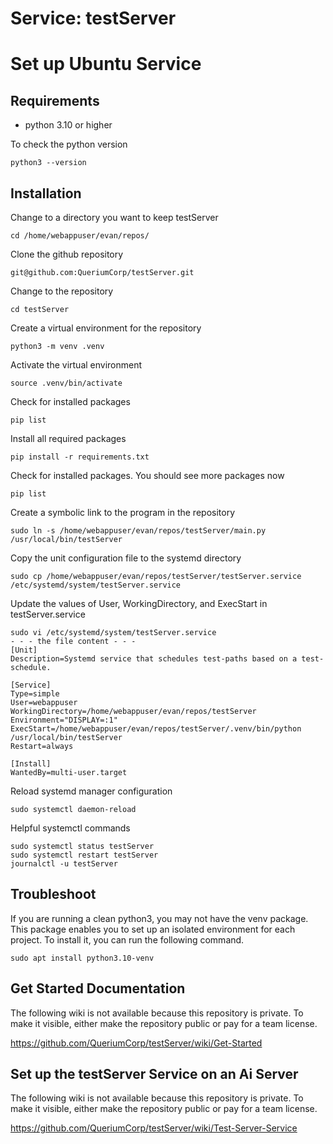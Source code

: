 # Service: testServer
# Set up Ubuntu Service 

## Requirements
- python 3.10 or higher

To check the python version
```
python3 --version
```

## Installation
Change to a directory you want to keep testServer
```
cd /home/webappuser/evan/repos/
```
Clone the github repository 
```
git@github.com:QueriumCorp/testServer.git
```
Change to the repository
```
cd testServer
```
Create a virtual environment for the repository
```
python3 -m venv .venv
```
Activate the virtual environment
```
source .venv/bin/activate
```
Check for installed packages
```
pip list
```
Install all required packages
```
pip install -r requirements.txt
```
Check for installed packages. You should see more packages now
```
pip list
```
Create a symbolic link to the program in the repository
```
sudo ln -s /home/webappuser/evan/repos/testServer/main.py /usr/local/bin/testServer
```
Copy the unit configuration file to the systemd directory
```
sudo cp /home/webappuser/evan/repos/testServer/testServer.service /etc/systemd/system/testServer.service
```
Update the values of User, WorkingDirectory, and ExecStart in testServer.service
```
sudo vi /etc/systemd/system/testServer.service
- - - the file content - - -
[Unit]
Description=Systemd service that schedules test-paths based on a test-schedule.

[Service]
Type=simple
User=webappuser
WorkingDirectory=/home/webappuser/evan/repos/testServer
Environment="DISPLAY=:1"
ExecStart=/home/webappuser/evan/repos/testServer/.venv/bin/python /usr/local/bin/testServer
Restart=always

[Install]
WantedBy=multi-user.target
```
Reload systemd manager configuration 
```
sudo systemctl daemon-reload
```
Helpful systemctl commands
```
sudo systemctl status testServer
sudo systemctl restart testServer
journalctl -u testServer
```

## Troubleshoot
If you are running a clean python3, you may not have the venv package. This package enables you to set up an isolated environment for each project. To install it, you can run the following command.
```
sudo apt install python3.10-venv
```

## Get Started Documentation
The following wiki is not available because this repository is private. To make 
it visible, either make the repository public or pay for a team license. 

https://github.com/QueriumCorp/testServer/wiki/Get-Started

## Set up the testServer Service on an Ai Server
The following wiki is not available because this repository is private. To make 
it visible, either make the repository public or pay for a team license. 

https://github.com/QueriumCorp/testServer/wiki/Test-Server-Service